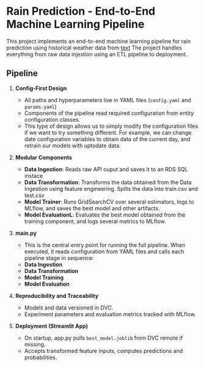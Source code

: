 # Rain Prediction - End-to-End Machine Learning Pipeline

This project implements an end-to-end machine learning pipeline for rain prediction using historical weather data from [text](https://open-meteo.com/) 
The project handles everything from raw data injestion using an ETL pipeline to deployment.

## Pipeline

1. **Config-First Design**
    - All paths and hyperparameters live in YAML files (`config.yaml` and `params.yaml`)
    - Components of the pipeline read required configuration from entity configuration classes.
    - This type of design allows us to simply modify the configuration files if we want to try something different. For example, we can change date configuration variables to obtain data of the current day, and retrain our models with uptodate data.

2. **Modular Components** 
    - **Data Ingestion**: Reads raw API ouput and saves it to an RDS SQL instace
    - **Data Transformation**: Transforms the data obtained from the Data Ingestion using feature engineering. Splits the data into train.csv and test.csv
    - **Model Trainer**: Runs GridSearchCV over several estimators, logs to MLflow, and saves the best model and other artifacts.
    - **Model EvaluationL**: Evaluates the best model obtained from the training component, and logs several metrics to MLflow.

3. **main.py**

    - This is the central entry point for running the full pipeline. When executed, it reads configuration from YAML files and calls each pipeline stage in sequence:
   - **Data Ingestion**
   - **Data Transformation**
   - **Model Training**
   - **Model Evaluation**


4. **Reproducibility and Traceability**  
   - Models and data versioned in DVC.  
   - Experiment parameters and evaluation metrics tracked with MLflow.

5. **Deployment (Streamlit App)**  
   - On startup, app.py pulls `best_model.joblib` from DVC remote if missing.  
   - Accepts transformed feature inputs, computes predictions and probabilities.  
